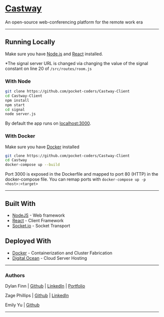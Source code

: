 # [Castway](https://Castway.app)

An open-source web-conferencing platform for the remote work era

-----

## Running Locally
Make sure you have [Node.js](http://nodejs.org/) and [React](https://reactjs.org) installed.  

*The signal server URL is changed via
changing the value of the signal constant on line 20 of
`/src/routes/room.js`

### With Node
```sh
git clone https://github.com/pocket-coders/Castway-Client
cd Castway-Client
npm install
npm start
cd signal
node server.js
```
By default the app runs on [localhost:3000](http://localhost:3000/).

###  With Docker
Make sure you have [Docker](https://www.docker.com/) installed

```sh
git clone https://github.com/pocket-coders/Castway-Client
cd Castway
docker-compose up --build
```
Port 3000 is exposed in the Dockerfile and mapped to port 80 (HTTP) in the docker-compose file.  You can remap ports with `docker-compose up -p <host>:<target>`

---

## Built With
* [NodeJS](https://nodejs.org/en/) - Web framework
* [React](https://reactsjs.org/) - Client Framework
* [Socket.io](https://socket.io/) - Socket Transport

## Deployed With
* [Docker](https://www.docker.com/) - Containerization and Cluster Fabrication
* [Digital Ocean](https://www.digitalocean.com/) - Cloud Server Hosting

---

### Authors
Dylan Finn | [Github](https://github.com/dy-fi/) | [LinkedIn](https://www.linkedin.com/in/dylan-finn-a36b9614b/) | [Portfolio](https://www.makeschool.com/portfolio/Dylan-Finn)

Zage Phillips | [Github](https://github.com/zphillips/) | [LinkedIn](https://www.linkedin.com/in/zage-strassberg-phillips-89299b186/)

Emily Yu | [Github](https://github.com/emilybelleyu/)

---
